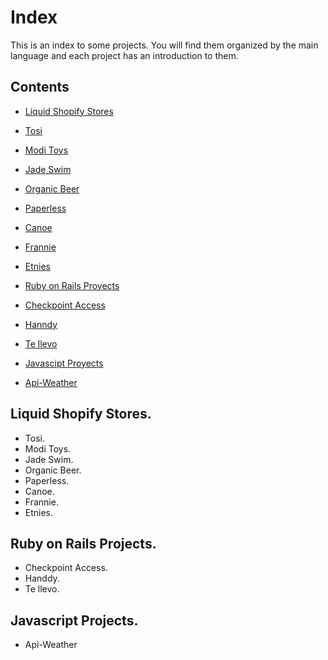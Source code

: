 # Index
This is an index to some projects. You will find them organized by the main language and each project has an introduction to them.

## Contents     
* [Liquid Shopify Stores](#shopify)
 * [Tosi](#tosi)
 * [Modi Toys](#modi)
 * [Jade Swim](#jade)
 * [Organic Beer](#organic)
 * [Paperless](#paperless)
 * [Canoe](#canoe)
 * [Frannie](#frannie)
 * [Etnies](#etnies)

* [Ruby on Rails Proyects](#ror)
 * [Checkpoint Access](#checkpoint) 
 * [Hanndy](#handdy)
 * [Te llevo](#tellevo)

* [Javascipt Proyects](#js)
 * [Api-Weather](#weather)
     
<a name="shopify"></a>
## Liquid Shopify Stores.
<a name="tosi"></a>
  * Tosi.
 <a name="modi"></a>
  * Modi Toys.
 <a name="jade"></a>
  * Jade Swim.
 <a name="organic"></a>
  * Organic Beer.
 <a name="paperless"></a>
  * Paperless.
 <a name="canoe"></a>
  * Canoe.
 <a name="frannie"></a>
  * Frannie.
 <a name="etnies"></a>
  * Etnies.

<a name="ror"></a>
## Ruby on Rails Projects.
<a name="checkpoint"></a>
  * Checkpoint Access.
<a name="handdy"></a>
  * Handdy.
  <a name="tellevo"></a>
   * Te llevo.

<a name="js"></a>
## Javascript Projects.
<a name="weather"></a>
*   Api-Weather

